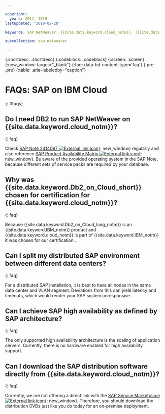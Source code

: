 ```yaml
---

copyright:
  years: 2017, 2019
lastupdated: "2019-02-28"

keywords: SAP NetWeaver, {{site.data.keyword.cloud_notm}}, {{site.data.keyword.Db2_on_Cloud_short}}, FAQs, VLAN, application server, SAP Certified, high availability, highly available

subcollection: sap-netweaver

---
```


{:shortdesc: .shortdesc}
{:codeblock: .codeblock}
{:screen: .screen}
{:new_window: target="_blank"}
{:faq: data-hd-content-type='faq'}
{:pre: .pre}
{:table: .aria-labeledby="caption"}

# FAQs: SAP on IBM Cloud
{: #faqs}

## Do I need DB2 to run SAP NetWeaver on {{site.data.keyword.cloud_notm}}?
{: faq}

Check [SAP Note 2414097 ![External link icon](../../icons/launch-glyph.svg "External link icon")](https://launchpad.support.sap.com/#/notes/2414097){: new_window} regularly and also reference [SAP Product Availability Matrix ![External link icon](../../icons/launch-glyph.svg "External link icon")](https://support.sap.com/en/release-upgrade-maintenance.html#section_1969201630){: new_window}. Be aware of the provided operating system in the SAP Note, because different sets of service packs are required by your database.

## Why was {{site.data.keyword.Db2_on_Cloud_short}} chosen for certification for {{site.data.keyword.cloud_notm}}?
{: faq}

Because {{site.data.keyword.Db2_on_Cloud_long_notm}} is an {{site.data.keyword.IBM_notm}} product and {{site.data.keyword.cloud_notm}} is part of {{site.data.keyword.IBM_notm}} it was chosen for our certification..

## Can I split my distributed SAP environment between different data centers?
{: faq}

For a distributed SAP installation, it is best to have all nodes in the same data center and VLAN segment. Deviations from this can yield latency and timeouts, which would render your SAP system unresponsive.

## Can I achieve SAP high availability as defined by SAP architecture?
{: faq}

The only supported high availability architecture is the scaling of application servers. Currently, there is no hardware enabled for high availability support.

## Can I download the SAP distribution software directly from {{site.data.keyword.cloud_notm}}?
{: faq}

Currently, we are not offering a direct link with the [SAP Service Marketplace ![External link icon](../../icons/launch-glyph.svg "External link icon")](https://websmp201.sap-ag.de/){: new_window}. Therefore, you should download the distribution DVDs just like you do today for an on-premise deployment.
